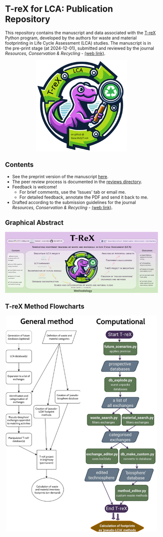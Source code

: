 # T-reX for LCA: Publication Repository

This repository contains the manuscript and data associated with the [T-reX](https://github.com/Stew-McD/T-reX) Python program, developed by the authors for waste and material footprinting in Life Cycle Assessment (LCA) studies. The manuscript is in the pre-print stage (at 2024-12-01), submitted and reviewed by the journal *Resources, Conservation & Recycling* - [(web link)](https://www.sciencedirect.com/journal/resources-conservation-and-recycling).

<div style="text-align: center;">
    <img src="T-reX_logo-300_noBG.png" alt="T-reX logo" width="300">
</div>

## Contents
- See the preprint version of the manuscript [here](https://github.com/Stew-McD/T-reX_Publication/blob/main/home/20241201_T-reX_preprint-main.pdf).
- The peer review process is documented in the [reviews directory](https://github.com/Stew-McD/T-reX_Publication/blob/main/04_T-reX_manuscript-review-documents).
- Feedback is welcome!  
  - For brief comments, use the 'Issues' tab or email me.  
  - For detailed feedback, annotate the PDF and send it back to me.  
- Drafted according to the submission guidelines for the journal *Resources, Conservation & Recycling* - [(web link)](https://www.sciencedirect.com/journal/resources-conservation-and-recycling/publish/guide-for-authors).

## Graphical Abstract

<div style="text-align: center;">
    <img src="T-reX_graphical-abstract.png" alt="T-reX graphical abstract" width="800">
</div>

## T-reX Method Flowcharts

<div style="text-align: center;">
    <img src="T-reX_method-flowcharts.png" alt="T-reX method flowcharts" width="500">
</div>
